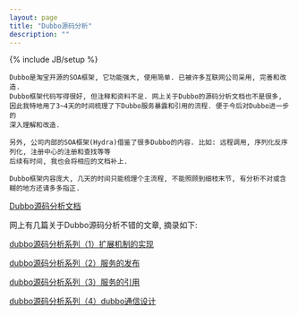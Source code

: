 ```yaml
---
layout: page
title: "Dubbo源码分析"
description: ""
---
```

{% include JB/setup %}

    Dubbo是淘宝开源的SOA框架, 它功能强大, 使用简单. 已被许多互联网公司采用, 完善和改造.
    Dubbo框架代码写得很好, 但注释和资料不足. 网上关于Dubbo的源码分析文档也不是很多,
    因此我特地用了3~4天的时间梳理了下Dubbo服务暴露和引用的流程. 便于今后对Dubbo进一步的
    深入理解和改造.

    另外, 公司内部的SOA框架(Hydra)借鉴了很多Dubbo的内容. 比如: 远程调用, 序列化反序列化, 注册中心的注册和查找等等
    后续有时间, 我也会将相应的文档补上.

    Dubbo框架内容庞大, 几天的时间只能梳理个主流程, 不能照顾到细枝末节, 有分析不对或含糊的地方还请多多指正.

[Dubbo源码分析文档](https://github.com/18965050/dubbo/wiki/Dubbo%E6%BA%90%E7%A0%81%E5%88%86%E6%9E%90 "Dubbo源码分析")

网上有几篇关于Dubbo源码分析不错的文章, 摘录如下:

[dubbo源码分析系列（1）扩展机制的实现](https://my.oschina.net/pingpangkuangmo/blog/508963 "Dubbo扩展机制")

[dubbo源码分析系列（2）服务的发布](https://my.oschina.net/pingpangkuangmo/blog/511766 "Dubbo服务发布")

[dubbo源码分析系列（3）服务的引用](https://my.oschina.net/pingpangkuangmo/blog/515673 "Dubbo服务引用")

[dubbo源码分析系列（4）dubbo通信设计](https://my.oschina.net/pingpangkuangmo/blog/521945 "Dubbo通信设计")
